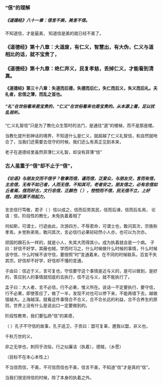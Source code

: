 ### “信”的理解

##### 《道德经》八十一章：信言不美，美言不信。
不知道信，才是最美， 知道信是美的就已经不美了。

### 《道德经》第十八章：大道废，有仁义，智慧出，有大伪，仁义与道相比的话，就不宝贵了，

###  《道德经》第十九章：绝仁弃义，民复孝慈，丢掉仁义，才能看到清真。
#### 《道德经》第三十八章：失道而后德，失德而后仁，失仁而后义，失义而后礼。夫礼者，忠信之薄，而乱之首也。

##### “礼”在世俗看来是宝贵的，“仁义”在世俗看来也是宝贵的。从本源上看，足以扰乱视听。


“仁义礼智信”只是为了教化众生暂时的法门，是通往“道”的楼梯，而不是那座楼。

当教化提升到神话的境界，不知道什么是仁义，就超越了仁义礼智信，和自然就吻合了，当我们还需要去信守的时候，我们还么有真正见到本来，

老子在道德经里虽然菲薄仁义礼智，却没有菲薄“信”
### 古人虽重于“信”却不止于“信”，

##### 《论语》与朋友交而不信乎？敬事而信，谨而信，泛爱众，与朋友交，言而有信，主忠信，无有不如己者，人而无信，不知其可，老者安之，朋友信之，必有忠信如丘者焉，信而好古，文行忠信，正颜色（   ），悾悾而不信，民无信不立，上好信，则民莫不用起力，
言忠信行笃敬，君子（     ）信以成之，信而后劳其民，信而后谏，信而后名焉，
论语：信，阶段性的教化，未免执着着相了

何如斯，可谓士，行迹由此，次游四方，不辱君命，可谓士也，敢问其次，宗族称孝焉，乡党称弟焉，敢问其次，言必信行必果硁硁然小人亦，也可以为次亦。

顽固的跟石头一样的，就是小人，失其大而得其小。成为执着就会是一个病。
子曰：好信不好学，其蔽也贼，学而时习之，什么时候做什么时候的事情，什么时候该守信，什么时候不该守信，要按照“时”变通着来，在不同的时候联系，百变不失其宗。好信却不好学，好信却不懂的变通，

子由曰：信近于义，言可复也，守信要守这个事情是近与义的，是可以做到，是好的，答应别人的事情就彻底的去执行，信不近与义，就不能执行了。

孟子曰：大人者，言不必信，行不必果，惟义所在。说话一不定要执行，要守信，行不必果，即使答应了，做了一半，发现不对也可以停下来，不能再错下去，越做错越大。上海越深。就看这件事情合不合义，合不合长远的利益，合不合养生的原则，世界上没有什么是说出口一定要做到的。


阶段性教育，我们要弘扬“信”的美德，

（        ）孔子不守信的故事，孔子适卫，子贡曰：盟可复辜，邀我以盟，非义也，


千秋万世的义，

非之无举也，刺同乎流俗，行之似廉洁（执着），德贼，（乡愿）

（目标不在本心本性上）

不当信而信，不美，不可信而信也不美，信言不美，不知道“信”才是真的“信”。

当我们很坚持信的时候，除了本身的执着之外。


#### 